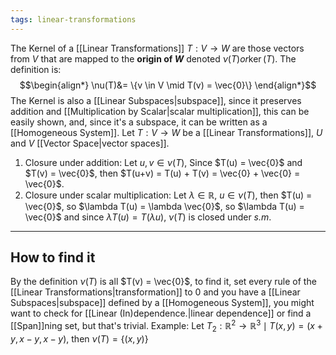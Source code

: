 ```yaml
---
tags: linear-transformations
---
```

The Kernel of a [[Linear Transformations]] $T: V \rightarrow W$ are those vectors from $V$ that are mapped to the **origin of $W$** denoted $\nu(T) or \ker(T)$. The definition is:
$$\begin{align*}
\nu(T)&= \{v \in V \mid T(v) = \vec{0}\}
\end{align*}$$
The Kernel is also a [[Linear Subspaces|subspace]], since it preserves addition and [[Multiplication by Scalar|scalar multiplication]], this can be easily shown, and, since it's a subspace, it can be written as a [[Homogeneous System]].
Let $T: V \rightarrow W$ be a [[Linear Transformations]], $U$ and $V$ [[Vector Space|vector spaces]].
1. Closure under addition:
Let $u,v \in \nu(T)$, Since $T(u) = \vec{0}$ and $T(v) = \vec{0}$, then $T(u+v) = T(u) + T(v) = \vec{0} + \vec{0} = \vec{0}$.
2. Closure under scalar multiplication:
Let $\lambda \in \mathbb{R}$, $u \in \nu(T)$, then $T(u) = \vec{0}$, so $\lambda T(u) = \lambda \vec{0}$, so $\lambda T(u) = \vec{0}$ and since $\lambda T(u) = T(\lambda u)$, $\nu(T)$ is closed under *s.m*.
___
## How to find it
By the definition $\nu(T)$ is all $T(v) = \vec{0}$, to find it, set every rule of the [[Linear Transformations|transformation]] to $0$ and you have a [[Linear Subspaces|subspace]] defined by a [[Homogeneous System]], you might want to check for [[Linear (In)dependence.|linear dependence]] or find a [[Span]]ning set, but that's trivial. Example:
Let $T_{2}:\mathbb{R}^{2}\rightarrow\mathbb{R}^{3} \mid T(x,y)=(x+y, x-y, x-y)$, then $\nu(T)=\{(x,y)\}$




